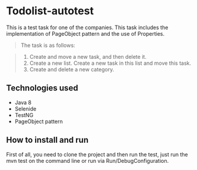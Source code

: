 # Todolist-autotest
This is a test task for one of the companies. This task includes the implementation of PageObject pattern and the use of Properties.

  >The task is as follows:
 
   >1. Create and move a new task, and then delete it.
   >2. Create a new list. Create a new task in this list and move this task.
   >3. Create and delete a new category.

**Technologies used**
----------------------
* Java 8
* Selenide
* TestNG
* PageObject pattern

**How to install and run**
--------------------------

First of all, you need to clone the project and then run the test, just run the mvn test on the command line or run via Run/DebugConfiguration.
